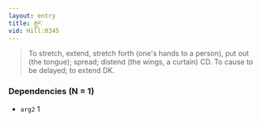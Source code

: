 ```yaml
---
layout: entry
title: རྒྱང་
vid: Hill:0345
---
```

> To stretch, extend, stretch forth (one's hands to a person), put out (the tongue); spread; distend (the wings, a curtain) CD. To cause to be delayed; to extend DK.
### Dependencies (N = 1)
* `arg2` 1
